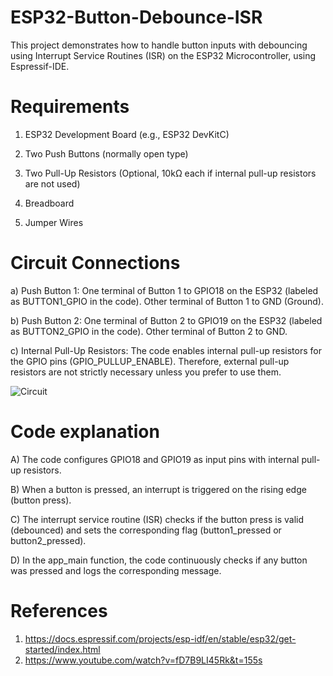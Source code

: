 # ESP32-Button-Debounce-ISR
This project demonstrates how to handle button inputs with debouncing using Interrupt Service Routines (ISR) on the ESP32 Microcontroller, using Espressif-IDE.
# Requirements
1) ESP32 Development Board (e.g., ESP32 DevKitC)

2) Two Push Buttons (normally open type)

3) Two Pull-Up Resistors (Optional, 10kΩ each if internal pull-up resistors are not used)

4) Breadboard
 
5) Jumper Wires

# Circuit Connections
a) Push Button 1:
One terminal of Button 1 to GPIO18 on the ESP32 (labeled as BUTTON1_GPIO in the code).
Other terminal of Button 1 to GND (Ground).

b) Push Button 2:
One terminal of Button 2 to GPIO19 on the ESP32 (labeled as BUTTON2_GPIO in the code).
Other terminal of Button 2 to GND.

c) Internal Pull-Up Resistors:
The code enables internal pull-up resistors for the GPIO pins (GPIO_PULLUP_ENABLE). Therefore, external pull-up resistors are not strictly necessary unless you prefer to use them.


![Circuit](https://github.com/user-attachments/assets/b4ca65f1-acdd-4334-bcd7-2512483aa6e1)



# Code explanation
A) The code configures GPIO18 and GPIO19 as input pins with internal pull-up resistors.

B) When a button is pressed, an interrupt is triggered on the rising edge (button press).

C) The interrupt service routine (ISR) checks if the button press is valid (debounced) and sets the corresponding flag (button1_pressed or button2_pressed).

D) In the app_main function, the code continuously checks if any button was pressed and logs the corresponding message.



# References
1) https://docs.espressif.com/projects/esp-idf/en/stable/esp32/get-started/index.html
2) https://www.youtube.com/watch?v=fD7B9LI45Rk&t=155s
